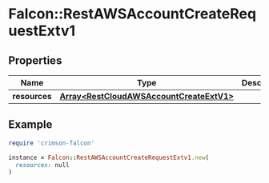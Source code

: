 # Falcon::RestAWSAccountCreateRequestExtv1

## Properties

| Name | Type | Description | Notes |
| ---- | ---- | ----------- | ----- |
| **resources** | [**Array&lt;RestCloudAWSAccountCreateExtV1&gt;**](RestCloudAWSAccountCreateExtV1.md) |  |  |

## Example

```ruby
require 'crimson-falcon'

instance = Falcon::RestAWSAccountCreateRequestExtv1.new(
  resources: null
)
```

